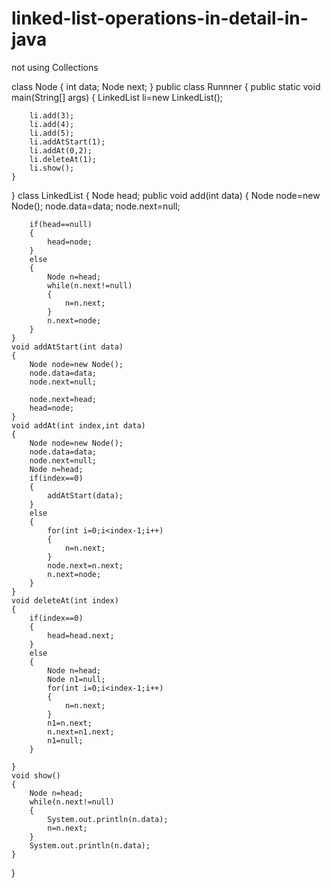 # linked-list-operations-in-detail-in-java
not using Collections



class Node
{
    int data; 
    Node next;
}
public class Runnner
{
    public static void main(String[] args)
    {
        LinkedList li=new LinkedList();
        
        li.add(3);
        li.add(4);
        li.add(5);
        li.addAtStart(1);
        li.addAt(0,2);
        li.deleteAt(1);
        li.show();
    }
}
class LinkedList
{
    Node head;
    public void add(int data)
    {
        Node node=new Node();
        node.data=data;
        node.next=null;
        
        if(head==null)
        {
            head=node;
        }
        else
        {
            Node n=head;
            while(n.next!=null)
            {
                n=n.next;
            }
            n.next=node;
        }
    }
    void addAtStart(int data)
    {
        Node node=new Node();
        node.data=data;
        node.next=null;
        
        node.next=head;
        head=node;
    }
    void addAt(int index,int data)
    {
        Node node=new Node();
        node.data=data;
        node.next=null;
        Node n=head;
        if(index==0)
        {
            addAtStart(data);
        }
        else
        {
            for(int i=0;i<index-1;i++)
            {
                n=n.next; 
            }
            node.next=n.next;
            n.next=node;
        }
    }
    void deleteAt(int index)
    {
        if(index==0)
        {
            head=head.next;
        }
        else
        {
            Node n=head;
            Node n1=null;
            for(int i=0;i<index-1;i++)
            {
                n=n.next;
            }
            n1=n.next;
            n.next=n1.next;
            n1=null;
        }
        
    }
    void show()
    {
        Node n=head;
        while(n.next!=null)
        {
            System.out.println(n.data);
            n=n.next;
        }
        System.out.println(n.data);
    }
}
